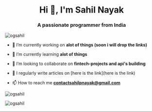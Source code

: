 <h1 align="center">Hi 👋, I'm Sahil Nayak</h1>
<h3 align="center">A passionate programmer from India</h3>

<p align="left"> <img src="https://komarev.com/ghpvc/?username=ogsahil&label=Profile%20views&color=0e75b6&style=flat" alt="ogsahil" /> </p>

- 🔭 I’m currently working on **alot of things (soon i will drop the links)**

- 🌱 I’m currently learning **alot of things**

- 👯 I’m looking to collaborate on **fintech-projects and api's building**

- 📝 I regularly write articles on [here is the link](here is the link)

- 📫 How to reach me **contactsahilpnayak@gmail.com**





<p><img align="center" src="https://github-readme-stats.vercel.app/api/top-langs?username=ogsahil&show_icons=true&locale=en&layout=compact" alt="ogsahil" /></p>

<p><img align="center" src="https://github-readme-streak-stats.herokuapp.com/?user=ogsahil&" alt="ogsahil" /></p>
